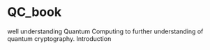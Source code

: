 # QC_book
well understanding Quantum Computing to further understanding of quantum cryptography. Introduction
